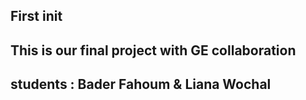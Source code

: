 ## First init


## This is our final project with GE collaboration 
## students : Bader Fahoum & Liana Wochal 

